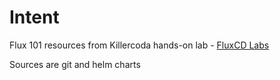 # Intent

Flux 101 resources from Killercoda hands-on lab
    - [FluxCD Labs](https://killercoda.com/sidd-harth/course/fluxcd-course)

Sources are git and helm charts
